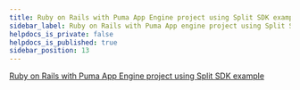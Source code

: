```yaml
---
title: Ruby on Rails with Puma App Engine project using Split SDK example
sidebar_label: Ruby on Rails with Puma App engine project using Split SDK example
helpdocs_is_private: false
helpdocs_is_published: true
sidebar_position: 13
---
```


<p>
  <button hidden style={{borderRadius:'8px', border:'1px', fontFamily:'Courier New', fontWeight:'800', textAlign:'left'}}> help.split.io link: https://help.split.io/hc/en-us/articles/360015346932-Ruby-On-Rails-with-Puma-App-engine-Project-using-Split-SDK-example </button>
</p>

[Ruby on Rails with Puma App Engine project using Split SDK example](https://github.com/Split-Community/Split-SDKs-Examples/tree/main/Ruby-on-rail-Puma-SDK)